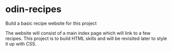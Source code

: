 # odin-recipes
Build a basic recipe website for this project

The website will consist of a main index page which will link to a few recipes. This project is to build HTML skills and will be revisited later to style it up with CSS.



